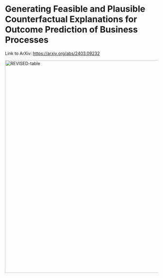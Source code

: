 # Generating Feasible and Plausible Counterfactual Explanations for Outcome Prediction of Business Processes

Link to ArXiv: https://arxiv.org/abs/2403.09232

<img width="700" alt="REVISED-table" src="https://github.com/AlexanderPaulStevens/Counterfactual-Explanations/assets/75080516/7fa9e9c2-1a25-4181-b2e6-c591314a2b72">
